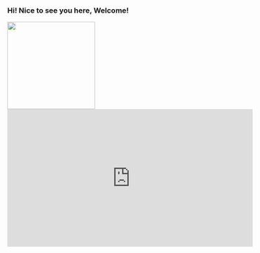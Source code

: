 ### Hi! Nice to see you here, Welcome!

<img src="IMG_3899-2.jpg" width = "200">

<iframe width="560" height="315" src="https://www.youtube.com/embed/VBNAKXxSuIM" frameborder="0" allow="accelerometer; autoplay; encrypted-media; gyroscope; picture-in-picture" allowfullscreen></iframe>
